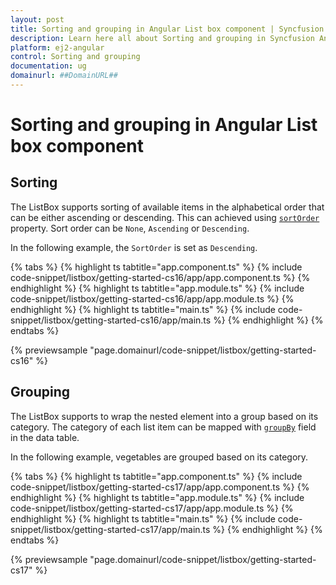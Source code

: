 ```yaml
---
layout: post
title: Sorting and grouping in Angular List box component | Syncfusion
description: Learn here all about Sorting and grouping in Syncfusion Angular List box component of Syncfusion Essential JS 2 and more.
platform: ej2-angular
control: Sorting and grouping 
documentation: ug
domainurl: ##DomainURL##
---
```


# Sorting and grouping in Angular List box component

## Sorting

The ListBox supports sorting of available items in the alphabetical order that can be either ascending or descending. This can achieved using
[`sortOrder`](https://ej2.syncfusion.com/angular/documentation/api/list-box/#sortorder) property. Sort order can be `None`, `Ascending` or `Descending`.

In the following example, the `SortOrder` is set as `Descending`.

{% tabs %}
{% highlight ts tabtitle="app.component.ts" %}
{% include code-snippet/listbox/getting-started-cs16/app/app.component.ts %}
{% endhighlight %}
{% highlight ts tabtitle="app.module.ts" %}
{% include code-snippet/listbox/getting-started-cs16/app/app.module.ts %}
{% endhighlight %}
{% highlight ts tabtitle="main.ts" %}
{% include code-snippet/listbox/getting-started-cs16/app/main.ts %}
{% endhighlight %}
{% endtabs %}
  
{% previewsample "page.domainurl/code-snippet/listbox/getting-started-cs16" %}

## Grouping

The ListBox supports to wrap the nested element into a group based on its category. The category of each list item can be mapped with
[`groupBy`](https://ej2.syncfusion.com/angular/documentation/api/list-box/fieldSettingsModel/#groupby) field in the data table.

In the following example, vegetables are grouped based on its category.

{% tabs %}
{% highlight ts tabtitle="app.component.ts" %}
{% include code-snippet/listbox/getting-started-cs17/app/app.component.ts %}
{% endhighlight %}
{% highlight ts tabtitle="app.module.ts" %}
{% include code-snippet/listbox/getting-started-cs17/app/app.module.ts %}
{% endhighlight %}
{% highlight ts tabtitle="main.ts" %}
{% include code-snippet/listbox/getting-started-cs17/app/main.ts %}
{% endhighlight %}
{% endtabs %}
  
{% previewsample "page.domainurl/code-snippet/listbox/getting-started-cs17" %}
